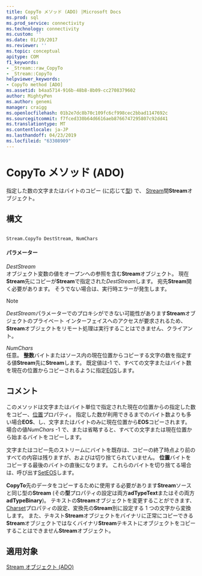 ```yaml
---
title: CopyTo メソッド (ADO) |Microsoft Docs
ms.prod: sql
ms.prod_service: connectivity
ms.technology: connectivity
ms.custom: ''
ms.date: 01/19/2017
ms.reviewer: ''
ms.topic: conceptual
apitype: COM
f1_keywords:
- _Stream::raw_CopyTo
- _Stream::CopyTo
helpviewer_keywords:
- CopyTo method [ADO]
ms.assetid: b4aa5714-916b-48b8-8b09-cc2708379602
author: MightyPen
ms.author: genemi
manager: craigg
ms.openlocfilehash: 01b2e7dc8b70c109fc6cf998cec2bbad1147692c
ms.sourcegitcommit: f7fced330b64d6616aeb8766747295807c92dd41
ms.translationtype: MT
ms.contentlocale: ja-JP
ms.lasthandoff: 04/23/2019
ms.locfileid: "63308909"
---
```

# <a name="copyto-method-ado"></a>CopyTo メソッド (ADO)
指定した数の文字またはバイトのコピー (に応じて[型](../../../ado/reference/ado-api/type-property-ado-stream.md)) で、 [Stream](../../../ado/reference/ado-api/stream-object-ado.md)間**Stream**オブジェクト。  
  
## <a name="syntax"></a>構文  
  
```  
  
Stream.CopyTo DestStream, NumChars  
```  
  
#### <a name="parameters"></a>パラメーター  
 *DestStream*  
 オブジェクト変数の値をオープンへの参照を含む**Stream**オブジェクト。 現在**Stream**先にコピーが**Stream**で指定された*DestStream*します。 宛先**Stream**開く必要があります。 そうでない場合は、実行時エラーが発生します。  
  
> [!NOTE]
>  *DestStream*パラメーターでのプロキシができない可能性があります**Stream**オブジェクトのプライベート インターフェイスへのアクセスが要求されるため、 **Stream**オブジェクトをリモート処理は実行することはできません、クライアント。  
  
 *NumChars*  
 任意。 **整数**バイトまたはソース内の現在位置からコピーする文字の数を指定する値**Stream**先に**Stream**します。 既定値は-1 で、すべての文字またはバイト数を現在の位置からコピーされるように指定[EOS](../../../ado/reference/ado-api/eos-property.md)します。  
  
## <a name="remarks"></a>コメント  
 このメソッドは文字またはバイト単位で指定された現在の位置からの指定した数をコピー、[位置](../../../ado/reference/ado-api/position-property-ado.md)プロパティ。 指定した数が利用できるまでのバイト数よりも多い場合**EOS**、し、文字またはバイトのみに現在位置から**EOS**コピーされます。 場合の値*NumChars* -1 で、または省略すると、すべての文字または現在位置から始まるバイトをコピーします。  
  
 文字またはコピー先のストリームにバイトを既存は、コピーの終了時点より前のすべての内容は残りますが、およびは切り捨てられていません。 **位置**バイトをコピーする最後のバイトの直後になります。 これらのバイトを切り捨てる場合は、呼び出す[SetEOS](../../../ado/reference/ado-api/seteos-method.md)します。  
  
 **CopyTo**先のデータをコピーするために使用する必要があります**Stream**ソースと同じ型の**Stream** (その**型**プロパティの設定は両方**adTypeText**またはその両方**adTypeBinary**)。 テキストの**Stream**オブジェクトを変更することができます、 [Charset](../../../ado/reference/ado-api/charset-property-ado.md)プロパティの設定、変換先の**Stream**別に設定する 1 つの文字から変換します。 また、テキスト**Stream**オブジェクトをバイナリに正常にコピーできる**Stream**オブジェクトではなくバイナリ**Stream**テキストにオブジェクトをコピーすることはできません**Stream**オブジェクト。  
  
## <a name="applies-to"></a>適用対象  
 [Stream オブジェクト (ADO)](../../../ado/reference/ado-api/stream-object-ado.md)
